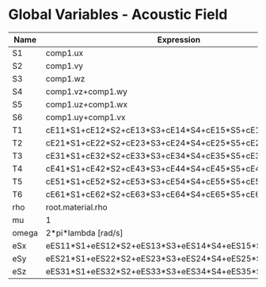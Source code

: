 # Global Variables - Acoustic Field

| Name  | Expression                                                  |
| ----- | ----------------------------------------------------------- |
| S1    | comp1.ux                                                    |
| S2    | comp1.vy                                                    |
| S3    | comp1.wz                                                    |
| S4    | comp1.vz+comp1.wy                                           |
| S5    | comp1.uz+comp1.wx                                           |
| S6    | comp1.uy+comp1.vx                                           |
| T1    | cE11\*S1+cE12\*S2+cE13\*S3+cE14\*S4+cE15\*S5+cE16\*S6       |
| T2    | cE21\*S1+cE22\*S2+cE23\*S3+cE24\*S4+cE25\*S5+cE26\*S6       |
| T3    | cE31\*S1+cE32\*S2+cE33\*S3+cE34\*S4+cE35\*S5+cE36\*S6       |
| T4    | cE41\*S1+cE42\*S2+cE43\*S3+cE44\*S4+cE45\*S5+cE46\*S6       |
| T5    | cE51\*S1+cE52\*S2+cE53\*S3+cE54\*S4+cE55\*S5+cE56\*S6       |
| T6    | cE61\*S1+cE62\*S2+cE63\*S3+cE64\*S4+cE65\*S5+cE66\*S6       |
| rho   | root.material.rho                                           |
| mu    | 1                                                           |
| omega | 2\*pi\*lambda [rad/s]                                       |
| eSx   | eES11\*S1+eES12\*S2+eES13\*S3+eES14\*S4+eES15\*S5+eES16\*S6 |
| eSy   | eES21\*S1+eES22\*S2+eES23\*S3+eES24\*S4+eES25\*S5+eES26\*S6 |
| eSz   | eES31\*S1+eES32\*S2+eES33\*S3+eES34\*S4+eES35\*S5+eES36\*S6 |